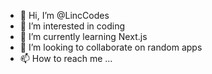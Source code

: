 - 👋 Hi, I’m @LincCodes
- 👀 I’m interested in coding
- 🌱 I’m currently learning Next.js
- 💞️ I’m looking to collaborate on random apps
- 📫 How to reach me ...

<!---
LincCodes/LincCodes is a ✨ special ✨ repository because its `README.md` (this file) appears on your GitHub profile.
You can click the Preview link to take a look at your changes.
--->

